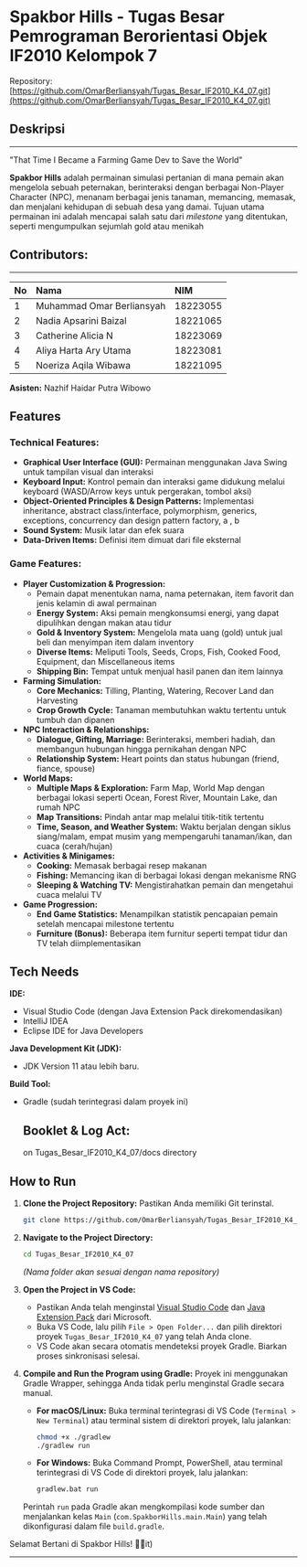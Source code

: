 ﻿
# **Spakbor Hills - Tugas Besar Pemrograman Berorientasi Objek IF2010 Kelompok 7**
Repository: [https://github.com/OmarBerliansyah/Tugas_Besar_IF2010_K4_07.git](https://github.com/OmarBerliansyah/Tugas_Besar_IF2010_K4_07.git)


## Deskripsi
_______

"That Time I Became a Farming Game Dev to Save the World"

**Spakbor Hills** adalah permainan simulasi pertanian di mana pemain akan mengelola sebuah peternakan, berinteraksi dengan berbagai Non-Player Character (NPC), menanam berbagai jenis tanaman, memancing, memasak, dan menjalani kehidupan di sebuah desa yang damai. Tujuan utama permainan ini adalah mencapai salah satu dari *milestone* yang ditentukan, seperti mengumpulkan sejumlah gold atau menikah

## Contributors:
_______

| **No** | **Nama** | **NIM** |
| :----- | :--------------------------- | :------- |
| 1      | Muhammad Omar Berliansyah    | 18223055 |
| 2      | Nadia Apsarini Baizal        | 18221065 |
| 3      | Catherine Alicia N           | 18223069 |
| 4      | Aliya Harta Ary Utama        | 18223081 |
| 5      | Noeriza Aqila Wibawa         | 18221095 |

**Asisten:** Nazhif Haidar Putra Wibowo


## Features

### Technical Features:
* **Graphical User Interface (GUI):** Permainan menggunakan Java Swing untuk tampilan visual dan interaksi
* **Keyboard Input:** Kontrol pemain dan interaksi game didukung melalui keyboard (WASD/Arrow keys untuk pergerakan, tombol aksi)
* **Object-Oriented Principles & Design Patterns:** Implementasi inheritance, abstract class/interface, polymorphism, generics, exceptions, concurrency dan design pattern factory, a , b
* **Sound System:** Musik latar dan efek suara
* **Data-Driven Items:** Definisi item dimuat dari file eksternal 

### Game Features:
* **Player Customization & Progression:**
    * Pemain dapat menentukan nama, nama peternakan, item favorit dan jenis kelamin di awal permainan
    * **Energy System:** Aksi pemain mengkonsumsi energi, yang dapat dipulihkan dengan makan atau tidur
    * **Gold & Inventory System:** Mengelola mata uang (gold) untuk jual beli dan menyimpan item dalam inventory
    * **Diverse Items:** Meliputi Tools, Seeds, Crops, Fish, Cooked Food, Equipment, dan Miscellaneous items
    * **Shipping Bin:** Tempat untuk menjual hasil panen dan item lainnya
* **Farming Simulation:**
    * **Core Mechanics:** Tilling, Planting, Watering, Recover Land dan Harvesting
    * **Crop Growth Cycle:** Tanaman membutuhkan waktu tertentu untuk tumbuh dan dipanen
* **NPC Interaction & Relationships:**
    * **Dialogue, Gifting, Marriage:** Berinteraksi, memberi hadiah, dan membangun hubungan hingga pernikahan dengan NPC
    * **Relationship System:** Heart points dan status hubungan (friend, fiance, spouse)
* **World Maps:**
    * **Multiple Maps & Exploration:** Farm Map, World Map dengan berbagai lokasi seperti Ocean, Forest River, Mountain Lake, dan rumah NPC
    * **Map Transitions:** Pindah antar map melalui titik-titik tertentu
    * **Time, Season, and Weather System:** Waktu berjalan dengan siklus siang/malam, empat musim yang mempengaruhi tanaman/ikan, dan cuaca (cerah/hujan)
* **Activities & Minigames:**
    * **Cooking:** Memasak berbagai resep makanan
    * **Fishing:** Memancing ikan di berbagai lokasi dengan mekanisme RNG
    * **Sleeping & Watching TV:** Mengistirahatkan pemain dan mengetahui cuaca melalui TV
* **Game Progression:**
    * **End Game Statistics:** Menampilkan statistik pencapaian pemain setelah mencapai milestone tertentu
    * **Furniture (Bonus):** Beberapa item furnitur seperti tempat tidur dan TV telah diimplementasikan


## Tech Needs

**IDE:**
* Visual Studio Code (dengan Java Extension Pack direkomendasikan)
* IntelliJ IDEA
* Eclipse IDE for Java Developers

**Java Development Kit (JDK):**
* JDK Version 11 atau lebih baru.

**Build Tool:**
* Gradle (sudah terintegrasi dalam proyek ini)

  ## Booklet & Log Act:
  on Tugas_Besar_IF2010_K4_07/docs directory


## How to Run

1.  **Clone the Project Repository:**
    Pastikan Anda memiliki Git terinstal.
    ```bash
    git clone https://github.com/OmarBerliansyah/Tugas_Besar_IF2010_K4_07.git
    ```

2.  **Navigate to the Project Directory:**
    ```bash
    cd Tugas_Besar_IF2010_K4_07
    ```
    *(Nama folder akan sesuai dengan nama repository)*

3.  **Open the Project in VS Code:**
    * Pastikan Anda telah menginstal [Visual Studio Code](https://code.visualstudio.com/) dan [Java Extension Pack](https://marketplace.visualstudio.com/items?itemName=vscjava.vscode-java-pack) dari Microsoft.
    * Buka VS Code, lalu pilih `File > Open Folder...` dan pilih direktori proyek `Tugas_Besar_IF2010_K4_07` yang telah Anda clone.
    * VS Code akan secara otomatis mendeteksi proyek Gradle. Biarkan proses sinkronisasi selesai.

4.  **Compile and Run the Program using Gradle:**
    Proyek ini menggunakan Gradle Wrapper, sehingga Anda tidak perlu menginstal Gradle secara manual.

    * **For macOS/Linux:**
        Buka terminal terintegrasi di VS Code (`Terminal > New Terminal`) atau terminal sistem di direktori proyek, lalu jalankan:
        ```bash
       chmod +x ./gradlew  
       ./gradlew run        
        ```

    * **For Windows:**
        Buka Command Prompt, PowerShell, atau terminal terintegrasi di VS Code di direktori proyek, lalu jalankan:
        ```bash
        gradlew.bat run
        ```
    Perintah `run` pada Gradle akan mengkompilasi kode sumber dan menjalankan kelas `Main` (`com.SpakborHills.main.Main`) yang telah dikonfigurasi dalam file `build.gradle`.

Selamat Bertani di Spakbor Hills! 🚜🌾it)
_______
